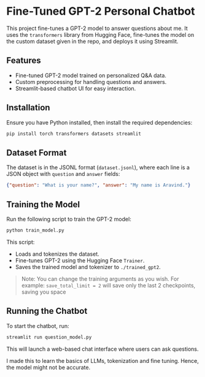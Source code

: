# Fine-Tuned GPT-2 Personal Chatbot

This project fine-tunes a GPT-2 model to answer questions about me. It uses the `transformers` library from Hugging Face, fine-tunes the model on the custom dataset given in the repo, and deploys it using Streamlit.

## Features
- Fine-tuned GPT-2 model trained on personalized Q&A data.
- Custom preprocessing for handling questions and answers.
- Streamlit-based chatbot UI for easy interaction.

## Installation
Ensure you have Python installed, then install the required dependencies:

```sh
pip install torch transformers datasets streamlit
```

## Dataset Format
The dataset is in the JSONL format (`dataset.jsonl`), where each line is a JSON object with `question` and `answer` fields:

```json
{"question": "What is your name?", "answer": "My name is Aravind."}
```

## Training the Model
Run the following script to train the GPT-2 model:

```python
python train_model.py
```

This script:
- Loads and tokenizes the dataset.
- Fine-tunes GPT-2 using the Hugging Face `Trainer`.
- Saves the trained model and tokenizer to `./trained_gpt2`.
> Note: You can change the training arguments as you wish. For example: `save_total_limit = 2` will save only the last 2 checkpoints, saving you space

## Running the Chatbot
To start the chatbot, run:

```sh
streamlit run question_model.py
```

This will launch a web-based chat interface where users can ask questions.

I made this to learn the basics of LLMs, tokenization and fine tuning. Hence, the model might not be accurate.
